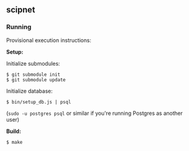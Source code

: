 ## scipnet

### Running

Provisional execution instructions:

**Setup:**

Initialize submodules:
```
$ git submodule init
$ git submodule update
```

Initialize database:
```
$ bin/setup_db.js | psql
```

(`sudo -u postgres psql` or similar if you're running Postgres as another user)

**Build:**

```
$ make
```

